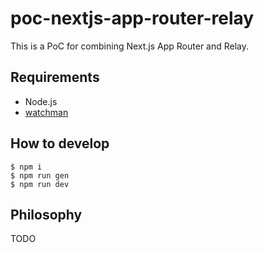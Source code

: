 # poc-nextjs-app-router-relay

This is a PoC for combining Next.js App Router and Relay.

## Requirements

- Node.js
- [watchman](https://facebook.github.io/watchman/)

## How to develop

```console
$ npm i
$ npm run gen
$ npm run dev
```

## Philosophy

TODO
